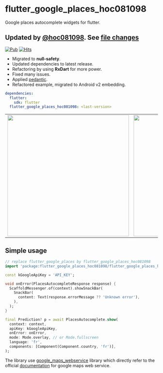 # flutter_google_places_hoc081098

Google places autocomplete widgets for flutter.

## Updated by [@hoc081098](https://github.com/hoc081098). See [file changes](https://github.com/fluttercommunity/flutter_google_places/compare/master...hoc081098:main)

[![Pub](https://img.shields.io/pub/v/flutter_google_places_hoc081098?include_prereleases)](https://pub.dev/packages/flutter_google_places_hoc081098)
[![Hits](https://hits.seeyoufarm.com/api/count/incr/badge.svg?url=https%3A%2F%2Fgithub.com%2Fhoc081098%2Fflutter_google_places&count_bg=%2379C83D&title_bg=%23555555&icon=&icon_color=%23E7E7E7&title=hits&edge_flat=false)](https://hits.seeyoufarm.com)

- Migrated to **null-safety**.
- Updated dependencies to latest release.
- Refactoring by using **RxDart** for more power.
- Fixed many issues.
- Applied [pedantic](https://pub.dev/packages/pedantic).
- Refactored example, migrated to Android v2 embedding.

```yaml
dependencies:
  flutter:
    sdk: flutter
  flutter_google_places_hoc081098: <last-version>
```

<div style="text-align: center">
<table>
    <tr>
        <td style="text-align: center">
            <img src="https://raw.githubusercontent.com/hoc081098/flutter_google_places/master/flutter_01.png" height="400">
        </td>
        <td style="text-align: center">
            <img src="https://raw.githubusercontent.com/hoc081098/flutter_google_places/master/flutter_02.png" height="400">
        </td>
    </tr>
</table>
</div>

## Simple usage

```dart
// replace flutter_google_places by flutter_google_places_hoc081098
import 'package:flutter_google_places_hoc081098/flutter_google_places_hoc081098.dart';

const kGoogleApiKey = 'API_KEY';

void onError(PlacesAutocompleteResponse response) {
  ScaffoldMessenger.of(context).showSnackBar(
    SnackBar(
      content: Text(response.errorMessage ?? 'Unknown error'),
    ),
  );
}

final Prediction? p = await PlacesAutocomplete.show(
  context: context,
  apiKey: kGoogleApiKey,
  onError: onError,
  mode: Mode.overlay, // or Mode.fullscreen
  language: 'fr',
  components: [Component(Component.country, 'fr')],
);

```

The library use [google_maps_webservice](https://github.com/lejard-h/google_maps_webservice) library which directly refer to the official [documentation](https://developers.google.com/maps/web-services/) for google maps web service. 
